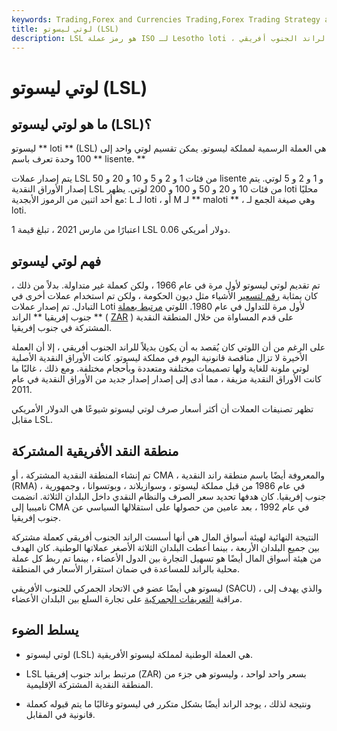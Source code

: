 ```yaml
---
keywords: Trading,Forex and Currencies Trading,Forex Trading Strategy and Education,Strategy and Education
title: لوتي ليسوتو (LSL)
description: LSL هو رمز عملة ISO لـ Lesotho loti ، العملة الرسمية لمملكة ليسوتو ، والمربوطة بالراند الجنوب أفريقي.
---
```


# لوتي ليسوتو (LSL)
## ما هو لوتي ليسوتو (LSL)؟

ليسوتو ** loti ** (LSL) هي العملة الرسمية لمملكة ليسوتو. يمكن تقسيم لوتي واحد إلى 100 وحدة تعرف باسم ** lisente. **

يتم إصدار عملات LSL من فئات 1 و 2 و 5 و 10 و 20 و 50 lisente و 1 و 2 و 5 لوتي. يتم إصدار الأوراق النقدية LSL من فئات 10 و 20 و 50 و 100 و 200 لوتي. يظهر loti محليًا مع أحد اثنين من الرموز الأبجدية: L لـ loti ، أو M لـ ** maloti ** ، وهي صيغة الجمع لـ loti.

اعتبارًا من مارس 2021 ، تبلغ قيمة 1 LSL 0.06 دولار أمريكي.

## فهم لوتي ليسوتو

تم تقديم لوتي ليسوتو لأول مرة في عام 1966 ، ولكن كعملة غير متداولة. بدلاً من ذلك ، كان بمثابة [رقم لتسعير](/numeraire) الأشياء مثل ديون الحكومة ، ولكن تم استخدام عملات أخرى في التبادل. تم إصدار عملات Loti لأول مرة للتداول في عام 1980. اللوتي [مرتبط بعملة](/currency-peg) جنوب إفريقيا ** الراند ** ( [ZAR](/zar-south-african-rand) ) على قدم المساواة من خلال المنطقة النقدية المشتركة في جنوب إفريقيا.

على الرغم من أن اللوتي كان يُقصد به أن يكون بديلاً للراند الجنوب أفريقي ، إلا أن العملة الأخيرة لا تزال مناقصة قانونية اليوم في مملكة ليسوتو. كانت الأوراق النقدية الأصلية لوتي ملونة للغاية ولها تصميمات مختلفة ومتعددة وبأحجام مختلفة. ومع ذلك ، غالبًا ما كانت الأوراق النقدية مزيفة ، مما أدى إلى إصدار إصدار جديد من الأوراق النقدية في عام 2011.

تظهر تصنيفات العملات أن أكثر أسعار صرف لوتي ليسوتو شيوعًا هي الدولار الأمريكي مقابل LSL.

## منطقة النقد الأفريقية المشتركة

تم إنشاء المنطقة النقدية المشتركة ، أو CMA ، والمعروفة أيضًا باسم منطقة راند النقدية (RMA) ، في عام 1986 من قبل مملكة ليسوتو ، وسوازيلاند ، وبوتسوانا ، وجمهورية جنوب إفريقيا. كان هدفها تحديد سعر الصرف والنظام النقدي داخل البلدان الثلاثة. انضمت ناميبيا إلى CMA في عام 1992 ، بعد عامين من حصولها على استقلالها السياسي عن جنوب إفريقيا.

النتيجة النهائية لهيئة أسواق المال هي أنها أسست الراند الجنوب أفريقي كعملة مشتركة بين جميع البلدان الأربعة ، بينما أعطت البلدان الثلاثة الأصغر عملاتها الوطنية. كان الهدف من هيئة أسواق المال أيضًا هو تسهيل التجارة بين الدول الأعضاء ، بينما تم ربط كل عملة محلية بالراند للمساعدة في ضمان استقرار الأسعار في المنطقة.

ليسوتو هي أيضًا عضو في الاتحاد الجمركي للجنوب الأفريقي (SACU) ، والذي يهدف إلى مراقبة [التعريفات الجمركية](/tariff) على تجارة السلع بين البلدان الأعضاء.

## يسلط الضوء

- لوتي ليسوتو (LSL) هي العملة الوطنية لمملكة ليسوتو الأفريقية.

- LSL مرتبط براند جنوب إفريقيا (ZAR) بسعر واحد لواحد ، وليسوتو هي جزء من المنطقة النقدية المشتركة الإقليمية.

- ونتيجة لذلك ، يوجد الراند أيضًا بشكل متكرر في ليسوتو وغالبًا ما يتم قبوله كعملة قانونية في المقابل.

